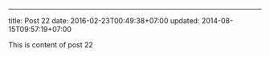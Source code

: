 ---
title: Post 22
date: 2016-02-23T00:49:38+07:00
updated: 2014-08-15T09:57:19+07:00

This is content of post 22